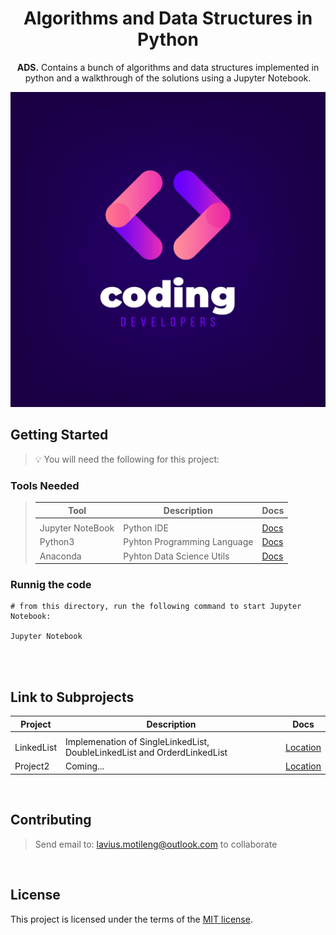 <h1 align="center">Algorithms and Data Structures in Python</h1>
<p align="center">
<b>ADS.</b> Contains a bunch of algorithms and data structures implemented in python and a walkthrough of the solutions using a Jupyter Notebook.
</p>

![react-material-admin-demo](./Resources/Header.jpg)

## Getting Started

<blockquote>
<p>
💡 You will need the following for this project:
</p>
</blockquote>

### Tools  Needed
<blockquote>

| Tool                  | Description                                 | Docs                                     |
| ------------          | ------------------------------------------- | -------------------------------          |
|                       |                                             |                                          |
| Jupyter NoteBook      | Python IDE                                  | [Docs](https://brew.sh/)                 |
| Python3               | Pyhton Programming Language                 | [Docs](https://www.python.org/downloads) |
| Anaconda              | Pyhton Data Science Utils                   | [Docs](https://www.anaconda.com)         |
</blockquote>

### Runnig the code

```
# from this directory, run the following command to start Jupyter Notebook:

Jupyter Notebook
```

<br>

<br>

## Link to Subprojects

| Project      | Description                                 | Docs                                     |
| ------------ | ------------------------------------------- | -------------------------------          |
|              |
| LinkedList   | Implemenation of SingleLinkedList, DoubleLinkedList and OrderdLinkedList               | [Location](./src/LinkedlIST)                 |
| Project2     | Coming...                                                                              | [Location](./src/Projectone)                 |

<br>

## Contributing

<blockquote>
<p>

Send email to:
lavius.motileng@outlook.com to collaborate
<br>
</p>
</blockquote>

<br>

## License

This project is licensed under the terms of the
[MIT license](/LICENSE).

